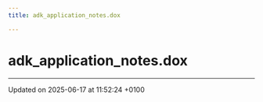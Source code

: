 ```yaml
---
title: adk_application_notes.dox

---
```


# adk_application_notes.dox








-------------------------------

Updated on 2025-06-17 at 11:52:24 +0100
